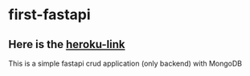 # first-fastapi
## Here is the [heroku-link](http://firstfastapi.herokuapp.com/docs)
This is a simple fastapi crud application (only backend) with MongoDB

